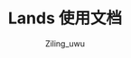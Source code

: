 ---
title: Lands 使用文档
icon: cubes
author: Ziling_uwu
copyright: Copyright © 2023 Iridescent
footer: Powered by Vuepress with vuepress-theme-hope
category:
  - 玩家文档
tag:
  - 插件
---